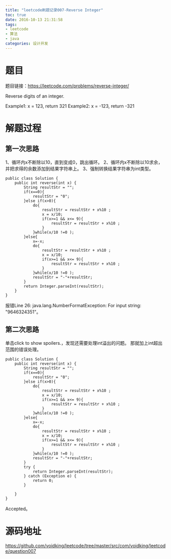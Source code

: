 ```yaml
---
title: "leetcode刷题记录007-Reverse Integer"
toc: true
date: 2016-10-13 21:31:58
tags:
- leetcode
- 算法
- java
categories: 设计开发
---
```

# 题目

题目链接：https://leetcode.com/problems/reverse-integer/

Reverse digits of an integer.

Example1: x = 123, return 321
Example2: x = -123, return -321

<!--more-->

# 解题过程
## 第一次思路
1、循环内x不断除以10，直到变成0，跳出循环。
2、循环内x不断除以10求余，并把求得的余数添加到结果字符串上。
3、强制转换结果字符串为int类型。
```
public class Solution {
    public int reverse(int x) {
        String resultStr = "";
        if(x==0){
            resultStr = "0";
        }else if(x>0){
            do{
                resultStr = resultStr + x%10 ;
                x = x/10;
                if(x>=1 && x<= 9){
                    resultStr = resultStr + x%10 ;
                }
            }while(x/10 !=0 );
        }else{
            x=-x;
            do{
                resultStr = resultStr + x%10 ;
                x = x/10;
                if(x>=1 && x<= 9){
                    resultStr = resultStr + x%10 ;
                }
            }while(x/10 !=0 );
            resultStr = "-"+resultStr;
        }
        return Integer.parseInt(resultStr);   
    }
}

```
报错Line 26: java.lang.NumberFormatException: For input string: "9646324351"。

## 第二次思路
单击click to show spoilers.，发现还需要处理int溢出的问题。
那就加上int超出范围的错误处理。
```
public class Solution {
    public int reverse(int x) {
        String resultStr = "";
        if(x==0){
            resultStr = "0";
        }else if(x>0){
            do{
                resultStr = resultStr + x%10 ;
                x = x/10;
                if(x>=1 && x<= 9){
                    resultStr = resultStr + x%10 ;
                }
            }while(x/10 !=0 );
        }else{
            x=-x;
            do{
                resultStr = resultStr + x%10 ;
                x = x/10;
                if(x>=1 && x<= 9){
                    resultStr = resultStr + x%10 ;
                }
            }while(x/10 !=0 );
            resultStr = "-"+resultStr;
        }
        try {
            return Integer.parseInt(resultStr);
        } catch (Exception e) {
            return 0;
        }
        
    }
}

```
Accepted。


# 源码地址
https://github.com/voidking/leetcode/tree/master/src/com/voidking/leetcode/question007


